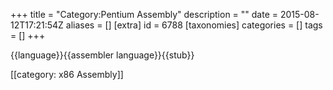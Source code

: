 +++
title = "Category:Pentium Assembly"
description = ""
date = 2015-08-12T17:21:54Z
aliases = []
[extra]
id = 6788
[taxonomies]
categories = []
tags = []
+++

{{language}}{{assembler language}}{{stub}}

[[category: x86 Assembly]]
